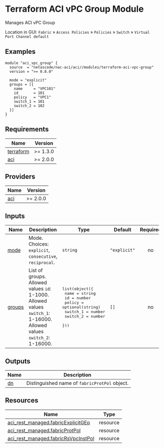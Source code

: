 <!-- BEGIN_TF_DOCS -->
# Terraform ACI vPC Group Module

Manages ACI vPC Group

Location in GUI:
`Fabric` » `Access Policies` » `Policies` » `Switch` » `Virtual Port Channel default`

## Examples

```hcl
module "aci_vpc_group" {
  source  = "netascode/nac-aci/aci//modules/terraform-aci-vpc-group"
  version = ">= 0.8.0"

  mode = "explicit"
  groups = [{
    name     = "VPC101"
    id       = 101
    policy   = "VPC1"
    switch_1 = 101
    switch_2 = 102
  }]
}
```

## Requirements

| Name | Version |
|------|---------|
| <a name="requirement_terraform"></a> [terraform](#requirement\_terraform) | >= 1.3.0 |
| <a name="requirement_aci"></a> [aci](#requirement\_aci) | >= 2.0.0 |

## Providers

| Name | Version |
|------|---------|
| <a name="provider_aci"></a> [aci](#provider\_aci) | >= 2.0.0 |

## Inputs

| Name | Description | Type | Default | Required |
|------|-------------|------|---------|:--------:|
| <a name="input_mode"></a> [mode](#input\_mode) | Mode. Choices: `explicit`, `consecutive`, `reciprocal`. | `string` | `"explicit"` | no |
| <a name="input_groups"></a> [groups](#input\_groups) | List of groups. Allowed values `id`: 1-1000. Allowed values `switch_1`: 1-16000. Allowed values `switch_2`: 1-16000. | <pre>list(object({<br/>    name     = string<br/>    id       = number<br/>    policy   = optional(string)<br/>    switch_1 = number<br/>    switch_2 = number<br/>  }))</pre> | `[]` | no |

## Outputs

| Name | Description |
|------|-------------|
| <a name="output_dn"></a> [dn](#output\_dn) | Distinguished name of `fabricProtPol` object. |

## Resources

| Name | Type |
|------|------|
| [aci_rest_managed.fabricExplicitGEp](https://registry.terraform.io/providers/CiscoDevNet/aci/latest/docs/resources/rest_managed) | resource |
| [aci_rest_managed.fabricProtPol](https://registry.terraform.io/providers/CiscoDevNet/aci/latest/docs/resources/rest_managed) | resource |
| [aci_rest_managed.fabricRsVpcInstPol](https://registry.terraform.io/providers/CiscoDevNet/aci/latest/docs/resources/rest_managed) | resource |
<!-- END_TF_DOCS -->